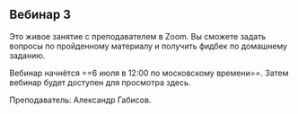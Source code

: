 ## Вебинар 3

Это живое занятие с преподавателем в Zoom. Вы сможете задать вопросы по пройденному материалу и получить фидбек по домашнему заданию.

Вебинар начнётся ==6 июля в 12:00 по московскому времени==. Затем вебинар будет доступен для просмотра здесь. 

Преподаватель: Александр Габисов.